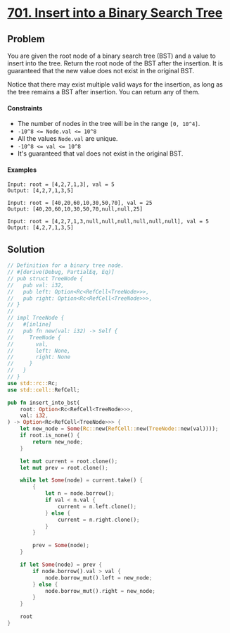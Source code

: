 # [701. Insert into a Binary Search Tree](https://leetcode.com/problems/insert-into-a-binary-search-tree/)

## Problem

You are given the root node of a binary search tree (BST) and a value to insert
into the tree. Return the root node of the BST after the insertion. It is
guaranteed that the new value does not exist in the original BST.

Notice that there may exist multiple valid ways for the insertion, as long as
the tree remains a BST after insertion. You can return any of them.

#### Constraints

* The number of nodes in the tree will be in the range `[0, 10^4]`.
* `-10^8 <= Node.val <= 10^8`
* All the values `Node.val` are unique.
* `-10^8 <= val <= 10^8`
* It's guaranteed that val does not exist in the original BST.

#### Examples

```text
Input: root = [4,2,7,1,3], val = 5
Output: [4,2,7,1,3,5]
```

```text
Input: root = [40,20,60,10,30,50,70], val = 25
Output: [40,20,60,10,30,50,70,null,null,25]
```

```text
Input: root = [4,2,7,1,3,null,null,null,null,null,null], val = 5
Output: [4,2,7,1,3,5]
```

## Solution

```rust
// Definition for a binary tree node.
// #[derive(Debug, PartialEq, Eq)]
// pub struct TreeNode {
//   pub val: i32,
//   pub left: Option<Rc<RefCell<TreeNode>>>,
//   pub right: Option<Rc<RefCell<TreeNode>>>,
// }
// 
// impl TreeNode {
//   #[inline]
//   pub fn new(val: i32) -> Self {
//     TreeNode {
//       val,
//       left: None,
//       right: None
//     }
//   }
// }
use std::rc::Rc;
use std::cell::RefCell;

pub fn insert_into_bst(
    root: Option<Rc<RefCell<TreeNode>>>,
    val: i32,
) -> Option<Rc<RefCell<TreeNode>>> {
    let new_node = Some(Rc::new(RefCell::new(TreeNode::new(val))));
    if root.is_none() {
        return new_node;
    }

    let mut current = root.clone();
    let mut prev = root.clone();

    while let Some(node) = current.take() {
        {
            let n = node.borrow();
            if val < n.val {
                current = n.left.clone();
            } else {
                current = n.right.clone();
            }
        }

        prev = Some(node);
    }

    if let Some(node) = prev {
        if node.borrow().val > val {
            node.borrow_mut().left = new_node;
        } else {
            node.borrow_mut().right = new_node;
        }
    }

    root
}
```